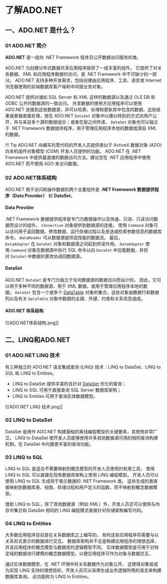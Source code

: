 # 了解ADO.NET

## 一、ADO.NET 是什么？
### 01 ADO.NET 简介

**ADO.NET** 是一组向 .NET Framework 程序员公开数据访问服务的类。

ADO.NET 为创建分布式数据共享应用程序提供了一组丰富的组件。 它提供了对关系数据、XML 和应用程序数据的访问，是 .NET Framework 中不可缺少的一部分。 ADO.NET 支持多种开发需求，包括创建由应用程序、工具、语言或 Internet 浏览器使用的前端数据库客户端和中间层业务对象。

ADO.NET 提供对诸如 SQL Server 和 XML 这样的数据源以及通过 OLE DB 和 ODBC 公开的数据源的一致访问。 共享数据的使用方应用程序可以使用 ADO.NET 连接到这些数据源，并可以检索、处理和更新其中包含的数据。这些结果或者被直接处理，放在 ADO.NET `DataSet` 对象中以便以特别的方式向用户公开，并与来自多个源的数据组合；或者在层之间传递。 `DataSet` 对象也可以独立于 .NET Framework 数据提供程序，用于管理应用程序本地的数据或源自 XML 的数据。

!!! Tip
	ADO.NET 向编写托管代码的开发人员提供类似于 ActiveX 数据对象 (ADO) 向本机组件对象模型 (COM) 开发人员提供的功能。 ADO.NET 在 .NET Framework 中提供最直接的数据访问方法。建议您在 .NET 应用程序中使用 ADO.NET 而不使用 ADO 来访问数据。

### 02 ADO.NET体系结构

ADO.NET 用于访问和操作数据的两个主要组件是 **.NET Framework 数据提供程序（Data Provider）** 和 **DataSet**。

#### Data Provider
.NET Framework 数据提供程序是专门为数据操作以及快速、只进、只读访问数据而设计的组件。 `Connection` 对象提供到数据源的连接。 使用 `Command` 对象可以访问用于返回数据、修改数据、运行存储过程以及发送或检索参数信息的数据库命令。 `DataReader` 可从数据源提供高性能的数据流。 最后，`DataAdapter` 在 `DataSet` 对象和数据源之间起到桥梁作用。 `DataAdapter` 使用 `Command` 对象在数据源中执行 SQL 命令以向 `DataSet` 中加载数据，并将对 `DataSet` 中数据的更改协调回数据源。

#### DataSet
ADO.NET `DataSet` 是专门为独立于任何数据源的数据访问而设计的。 因此，它可以用于多种不同的数据源，用于 XML 数据，或用于管理应用程序本地的数据。 `DataSet` 包含一个或多个 [DataTable](https://learn.microsoft.com/zh-cn/dotnet/api/system.data.datatable) 对象的集合，这些对象由数据行和数据列以及有关 `DataTable` 对象中数据的主键、外键、约束和关系信息组成。

#### ADO.NET 体系结构
![[ADO.NET体系结构.png]]

## 二、LINQ和ADO.NET

### 01 ADO.NET LINQ 技术
有三种独立的 ADO.NET 语言集成查询 (LINQ) 技术：LINQ to DataSet、LINQ to SQL 和 LINQ to Entities。 

- LINQ to DataSet 提供丰富的且针对 [DataSet](https://learn.microsoft.com/zh-cn/dotnet/api/system.data.dataset) 优化的查询；
- LINQ to SQL 可用于直接查询 SQL Server 数据库架构； 
- LINQ to Entities 可用于查询实体数据模型。

![[ADO.NET LINQ 技术.png]]

### 02 LINQ to DataSet
DataSet 是用作 ADO.NET 构建基础的离线编程模型的关键要素，其使用非常广泛。 LINQ to DataSet 使开发人员能够使用许多其他数据源可用的相同查询构建机制，在 DataSet 中内置更丰富的查询功能。

### 03 LINQ to SQL
LINQ to SQL 是适合不需要映射到概念模型的开发人员使用的有用工具。 使用 LINQ to SQL 可以直接在现有数据库架构上使用 LINQ 编程模型。 开发人员可以使用 LINQ to SQL 生成用于表示数据的 .NET Framework 类。 这些生成的类直接映射到数据库表、视图、存储过程和用户定义的函数，而不映射到概念数据模型。

借助 LINQ to SQL，除了其他数据源（例如 XML）外，开发人员还可以使用与内存中集合和 DataSet 相同的 LINQ 编程模式直接针对存储架构编写代码。

### 04 LINQ to Entities
大多数应用程序目前是在关系数据库之上编写的。 有时这些应用程序将需要与以关系形式表示的数据进行交互。 数据库架构并不总是构建应用程序的理想选择，并且应用程序的概念模型与数据库的逻辑模型不同。 实体数据模型是可用于对特定域的数据进行建模的概念数据模型，以便应用程序可作为对象与数据交互。 

通过实体数据模型，在 .NET 环境中将关系数据作为对象公开。 这使得对象层成为实现 LINQ 支持的理想目标，开发人员可以采用生成业务逻辑所用的语言来构建数据库查询。 此功能称为 LINQ to Entities。